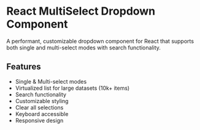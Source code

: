 # React MultiSelect Dropdown Component

A performant, customizable dropdown component for React that supports both single and multi-select modes with search functionality.

## Features
- Single & Multi-select modes
- Virtualized list for large datasets (10k+ items)
- Search functionality
- Customizable styling
- Clear all selections
- Keyboard accessible
- Responsive design